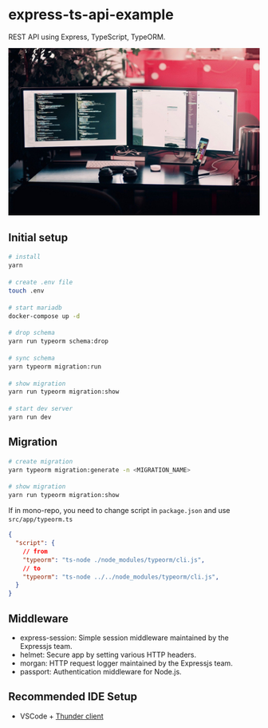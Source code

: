 # express-ts-api-example

REST API using Express, TypeScript, TypeORM.

![Desktop img](./desktop.jpg)

## Initial setup

```bash
# install
yarn

# create .env file
touch .env

# start mariadb
docker-compose up -d

# drop schema
yarn run typeorm schema:drop

# sync schema
yarn typeorm migration:run

# show migration
yarn run typeorm migration:show

# start dev server
yarn run dev
```

## Migration

```bash
# create migration
yarn typeorm migration:generate -n <MIGRATION_NAME>

# show migration
yarn run typeorm migration:show
```

If in mono-repo, you need to change script in `package.json` and use `src/app/typeorm.ts`

```json
{
  "script": {
    // from
    "typeorm": "ts-node ./node_modules/typeorm/cli.js",
    // to
    "typeorm": "ts-node ../../node_modules/typeorm/cli.js",
  }
}
```

## Middleware

- express-session: Simple session middleware maintained by the Expressjs team.
- helmet: Secure app by setting various HTTP headers.
- morgan: HTTP request logger maintained by the Expressjs team.
- passport: Authentication middleware for Node.js.


## Recommended IDE Setup

- VSCode + [Thunder client](https://marketplace.visualstudio.com/items?itemName=rangav.vscode-thunder-client)
